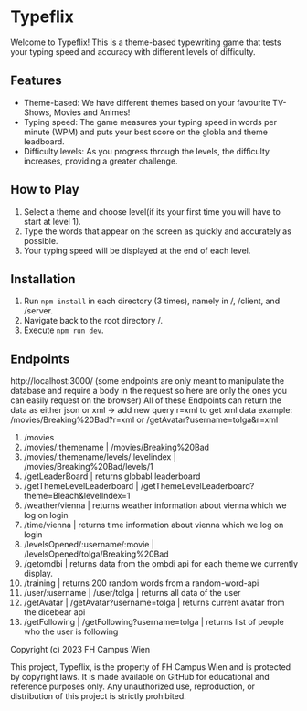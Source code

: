 # Typeflix

Welcome to Typeflix! This is a theme-based typewriting game that tests your typing speed and accuracy with different levels of difficulty.

## Features
- Theme-based: We have different themes based on your favourite TV-Shows, Movies and Animes!
- Typing speed: The game measures your typing speed in words per minute (WPM) and puts your best score on the globla and theme leadboard.
- Difficulty levels: As you progress through the levels, the difficulty increases, providing a greater challenge.

## How to Play
1. Select a theme and choose level(if its your first time you will have to start at level 1).
2. Type the words that appear on the screen as quickly and accurately as possible.
3. Your typing speed will be displayed at the end of each level.

## Installation
1. Run ```npm install``` in each directory (3 times), namely in /, /client, and /server.
2. Navigate back to the root directory /.
3. Execute ```npm run dev```.

## Endpoints
http://localhost:3000/ (some endpoints are only meant to manipulate the database and require a body in the request so here are only the ones you can easily request on the browser)
All of these Endpoints can return the data as either json or xml -> add new query r=xml to get xml data 
example: /movies/Breaking%20Bad?r=xml or /getAvatar?username=tolga&r=xml

1. /movies
2. /movies/:themename | /movies/Breaking%20Bad
3. /movies/:themename/levels/:levelindex | /movies/Breaking%20Bad/levels/1
4. /getLeaderBoard | returns globabl leaderboard
5. /getThemeLevelLeaderboard | /getThemeLevelLeaderboard?theme=Bleach&levelIndex=1
6. /weather/vienna | returns weather information about vienna which we log on login
7. /time/vienna | returns time information about vienna which we log on login
8. /levelsOpened/:username/:movie | /levelsOpened/tolga/Breaking%20Bad
9. /getomdbi | returns data from the ombdi api for each theme we currently display.
10. /training | returns 200 random words from a random-word-api
11. /user/:username | /user/tolga | returns all data of the user
12. /getAvatar | /getAvatar?username=tolga | returns current avatar from the dicebear api
13. /getFollowing | /getFollowing?username=tolga | returns list of people who the user is following

Copyright (c) 2023 FH Campus Wien

This project, Typeflix, is the property of FH Campus Wien and is protected by copyright laws. It is made available on GitHub for educational and reference purposes only. Any unauthorized use, reproduction, or distribution of this project is strictly prohibited.
